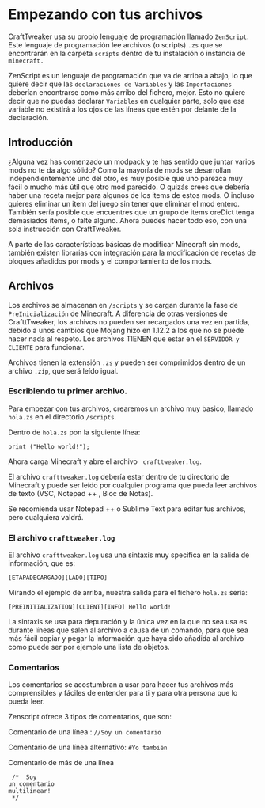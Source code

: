 # Empezando con tus archivos 

CraftTweaker usa su propio lenguaje de programación llamado ` ZenScript `. Este lenguaje de programación lee archivos (o scripts) ` .zs ` que se encontrarán en la carpeta ` scripts ` dentro de tu instalación o instancia de ` minecraft. `

ZenScript es un lenguaje de programación que va de arriba a abajo, lo que quiere decir que las ` declaraciones de Variables ` y las ` Importaciones ` deberían encontrarse como más arribo del fichero, mejor. Esto no quiere decir que no puedas declarar ` Variables ` en cualquier parte, solo que esa variable no existirá a los ojos de las líneas que estén por delante de la declaración. 

## Introducción

¿Alguna vez has comenzado un modpack y te has sentido que juntar varios mods no te da algo sólido? Como la mayoría de mods se desarrollan independientemente uno del otro, es muy posible que uno parezca muy fácil o mucho más útil que otro mod parecido. O quizás crees que debería haber una receta mejor para algunos de los items de estos mods. O incluso quieres eliminar un item del juego sin tener que eliminar el mod entero. También sería posible que encuentres que un grupo de items oreDict tenga demasiados items, o falte alguno. Ahora puedes hacer todo eso, con una sola instrucción con CraftTweaker.

A parte de las características básicas de modificar Minecraft sin mods, también existen librarias con integración para la modificación de recetas de bloques añadidos por mods y el comportamiento de los mods.

## Archivos

Los archivos se almacenan en ` /scripts ` y se cargan durante la fase de ` PreInicialización ` de Minecraft. A diferencia de otras versiones de CrafttTweaker, los archivos no pueden ser recargados una vez en partida, debido a unos cambios que Mojang hizo en 1.12.2 a los que no se puede hacer nada al respeto. Los archivos TIENEN que estar en el ` SERVIDOR y CLIENTE ` para funcionar.

Archivos tienen la extensión ` .zs ` y pueden ser comprimidos dentro de un archivo ` .zip `, que será leído igual. 

### Escribiendo tu primer archivo.

Para empezar con tus archivos, crearemos un archivo muy basico, llamado ` hola.zs ` en el directorio ` /scripts `.

Dentro de ` hola.zs ` pon la siguiente línea:

```zenscript
print ("Hello world!");

```

Ahora carga Minecraft y abre el archivo ` crafttweaker.log`.

El archivo ` crafttweaker.log ` debería estar dentro de tu directorio de Minecraft y puede ser leído por cualquier programa que pueda leer archivos de texto (VSC, Notepad ++ , Bloc de Notas).

Se recomienda usar Notepad ++ o Sublime Text para editar tus archivos, pero cualquiera valdrá.

### El archivo ` crafttweaker.log `

El archivo ` crafttweaker.log ` usa una sintaxis muy specifica en la salida de información, que es:

    [ETAPADECARGADO][LADO][TIPO]
    

Mirando el ejemplo de arriba, nuestra salida para el fichero `hola.zs` sería:

    [PREINITIALIZATION][CLIENT][INFO] Hello world!
    

La sintaxis se usa para depuración y la única vez en la que no sea usa es durante líneas que salen al archivo a causa de un comando, para que sea más fácil copiar y pegar la información que haya sido añadida al archivo como puede ser por ejemplo una lista de objetos. 

### Comentarios

Los comentarios se acostumbran a usar para hacer tus archivos más comprensibles y fáciles de entender para ti y para otra persona que lo pueda leer.

Zenscript ofrece 3 tipos de comentarios, que son:

Comentario de una línea : ` //Soy un comentario `

Comentario de una línea alternativo: ` #Yo también `

Comentario de más de una línea

     /*  Soy
    un comentario 
    multilinear!
     */